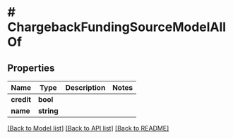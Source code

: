 # # ChargebackFundingSourceModelAllOf

## Properties

Name | Type | Description | Notes
------------ | ------------- | ------------- | -------------
**credit** | **bool** |  |
**name** | **string** |  |

[[Back to Model list]](../../README.md#models) [[Back to API list]](../../README.md#endpoints) [[Back to README]](../../README.md)
